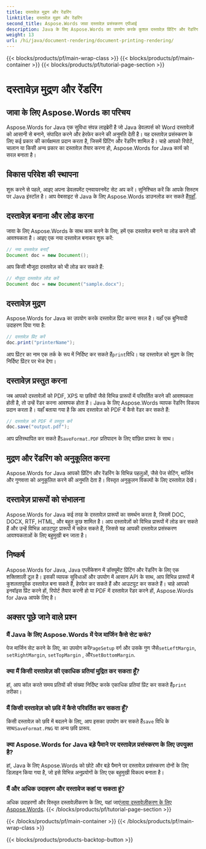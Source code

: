 ```yaml
---
title: दस्तावेज़ मुद्रण और रेंडरिंग
linktitle: दस्तावेज़ मुद्रण और रेंडरिंग
second_title: Aspose.Words जावा दस्तावेज़ प्रसंस्करण एपीआई
description: Java के लिए Aspose.Words का उपयोग करके कुशल दस्तावेज़ प्रिंटिंग और रेंडरिंग का पता लगाएं। स्रोत कोड उदाहरणों के साथ चरण-दर-चरण सीखें।
weight: 13
url: /hi/java/document-rendering/document-printing-rendering/
---
```


{{< blocks/products/pf/main-wrap-class >}}
{{< blocks/products/pf/main-container >}}
{{< blocks/products/pf/tutorial-page-section >}}

# दस्तावेज़ मुद्रण और रेंडरिंग


## जावा के लिए Aspose.Words का परिचय

Aspose.Words for Java एक सुविधा संपन्न लाइब्रेरी है जो Java डेवलपर्स को Word दस्तावेज़ों को आसानी से बनाने, संपादित करने और हेरफेर करने की अनुमति देती है। यह दस्तावेज़ प्रसंस्करण के लिए कई प्रकार की कार्यक्षमता प्रदान करता है, जिसमें प्रिंटिंग और रेंडरिंग शामिल है। चाहे आपको रिपोर्ट, चालान या किसी अन्य प्रकार का दस्तावेज़ तैयार करना हो, Aspose.Words for Java कार्य को सरल बनाता है।

## विकास परिवेश की स्थापना

 शुरू करने से पहले, आइए अपना डेवलपमेंट एनवायरनमेंट सेट अप करें। सुनिश्चित करें कि आपके सिस्टम पर Java इंस्टॉल है। आप वेबसाइट से Java के लिए Aspose.Words डाउनलोड कर सकते हैं[यहाँ](https://releases.aspose.com/words/java/).

## दस्तावेज़ बनाना और लोड करना

जावा के लिए Aspose.Words के साथ काम करने के लिए, हमें एक दस्तावेज़ बनाने या लोड करने की आवश्यकता है। आइए एक नया दस्तावेज़ बनाकर शुरू करें:

```java
// नया दस्तावेज़ बनाएँ
Document doc = new Document();
```

आप किसी मौजूदा दस्तावेज़ को भी लोड कर सकते हैं:

```java
// मौजूदा दस्तावेज़ लोड करें
Document doc = new Document("sample.docx");
```

## दस्तावेज़ मुद्रण

Aspose.Words for Java का उपयोग करके दस्तावेज़ प्रिंट करना सरल है। यहाँ एक बुनियादी उदाहरण दिया गया है:

```java
// दस्तावेज़ प्रिंट करें
doc.print("printerName");
```

 आप प्रिंटर का नाम एक तर्क के रूप में निर्दिष्ट कर सकते हैं`print`विधि। यह दस्तावेज़ को मुद्रण के लिए निर्दिष्ट प्रिंटर पर भेज देगा।

## दस्तावेज़ प्रस्तुत करना

जब आपको दस्तावेज़ों को PDF, XPS या छवियों जैसे विभिन्न प्रारूपों में परिवर्तित करने की आवश्यकता होती है, तो उन्हें रेंडर करना आवश्यक होता है। Java के लिए Aspose.Words व्यापक रेंडरिंग विकल्प प्रदान करता है। यहाँ बताया गया है कि आप दस्तावेज़ को PDF में कैसे रेंडर कर सकते हैं:

```java
// दस्तावेज़ को PDF में प्रस्तुत करें
doc.save("output.pdf");
```

 आप प्रतिस्थापित कर सकते हैं`SaveFormat.PDF` प्रतिपादन के लिए वांछित प्रारूप के साथ।

## मुद्रण और रेंडरिंग को अनुकूलित करना

Aspose.Words for Java आपको प्रिंटिंग और रेंडरिंग के विभिन्न पहलुओं, जैसे पेज सेटिंग, मार्जिन और गुणवत्ता को अनुकूलित करने की अनुमति देता है। विस्तृत अनुकूलन विकल्पों के लिए दस्तावेज़ देखें।

## दस्तावेज़ प्रारूपों को संभालना

Aspose.Words for Java कई तरह के दस्तावेज़ प्रारूपों का समर्थन करता है, जिसमें DOC, DOCX, RTF, HTML, और बहुत कुछ शामिल है। आप दस्तावेज़ों को विभिन्न प्रारूपों में लोड कर सकते हैं और उन्हें विभिन्न आउटपुट प्रारूपों में सहेज सकते हैं, जिससे यह आपकी दस्तावेज़ प्रसंस्करण आवश्यकताओं के लिए बहुमुखी बन जाता है।

## निष्कर्ष

Aspose.Words for Java, Java एप्लीकेशन में डॉक्यूमेंट प्रिंटिंग और रेंडरिंग के लिए एक शक्तिशाली टूल है। इसकी व्यापक सुविधाओं और उपयोग में आसान API के साथ, आप विभिन्न प्रारूपों में कुशलतापूर्वक दस्तावेज़ बना सकते हैं, हेरफेर कर सकते हैं और आउटपुट कर सकते हैं। चाहे आपको इनवॉइस प्रिंट करने हों, रिपोर्ट तैयार करनी हो या PDF में दस्तावेज़ रेंडर करने हों, Aspose.Words for Java आपके लिए है।

## अक्सर पूछे जाने वाले प्रश्न

### मैं Java के लिए Aspose.Words में पेज मार्जिन कैसे सेट करूं?

 पेज मार्जिन सेट करने के लिए, का उपयोग करें`PageSetup` वर्ग और उसके गुण जैसे`setLeftMargin`, `setRightMargin`, `setTopMargin` , और`setBottomMargin`.

### क्या मैं किसी दस्तावेज़ की एकाधिक प्रतियां मुद्रित कर सकता हूँ?

 हां, आप कॉल करते समय प्रतियों की संख्या निर्दिष्ट करके एकाधिक प्रतियां प्रिंट कर सकते हैं`print` तरीका।

### मैं किसी दस्तावेज़ को छवि में कैसे परिवर्तित कर सकता हूँ?

 किसी दस्तावेज़ को छवि में बदलने के लिए, आप इसका उपयोग कर सकते हैं`save` विधि के साथ`SaveFormat.PNG` या अन्य छवि प्रारूप.

### क्या Aspose.Words for Java बड़े पैमाने पर दस्तावेज़ प्रसंस्करण के लिए उपयुक्त है?

हां, Java के लिए Aspose.Words को छोटे और बड़े पैमाने पर दस्तावेज़ प्रसंस्करण दोनों के लिए डिज़ाइन किया गया है, जो इसे विभिन्न अनुप्रयोगों के लिए एक बहुमुखी विकल्प बनाता है।

### मैं और अधिक उदाहरण और दस्तावेज कहां पा सकता हूं?

 अधिक उदाहरणों और विस्तृत दस्तावेज़ीकरण के लिए, यहां जाएं[जावा दस्तावेज़ीकरण के लिए Aspose.Words](https://reference.aspose.com/words/java/).
{{< /blocks/products/pf/tutorial-page-section >}}

{{< /blocks/products/pf/main-container >}}
{{< /blocks/products/pf/main-wrap-class >}}

{{< blocks/products/products-backtop-button >}}
